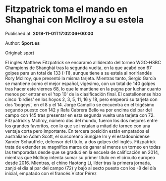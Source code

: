 
# Fitzpatrick toma el mando en Shanghai con McIlroy a su estela

Published at: **2019-11-01T17:02:06+00:00**

Author: **Sport.es**

Original: [sport](https://www.sport.es/es/noticias/golf/fitzpatrick-toma-mando-shangai-con-mcilroy-estela-7710611)

El inglés Matthew Fitzpatrick se encaramó al liderato del torneo WGC-HSBC Champions de Shanghái tras la segunda vuelta, en la que acabó con 67 golpes para un total de 133 (-11), aunque tiene a su estela al norirlandés Rory McIlroy, que presentó la misma tarjeta.
Mientras tanto, Sergio García se mantiene como el mejor español, vigésimo, con un total de 140 golpes tras hacer este viernes 68, lo que le mantiene en la pugna por luchar cuanto menos por entrar en el 'top 10' de la clasificación final. El castellonense hizo cinco 'birdies' en los hoyos 2, 3, 5, 11, 16 y 18, pero empeoró su tarjeta con dos 'bogeys', en el 8 y el 14.
Jorge Campillo se encuentra en el trigésimo segundo puesto con 142 y Rafa Cabrera Bello va por encima del par del campo con 145 tras presentar en esta segunda vuelta una tarjeta con 72.
Fitzpatrick y McIlroy, número dos del mundo, fueron los dos mejores entre los grandes favoritos, con lo que se instalan a mitad de torneo con una ventaja corta pero importante. En tercera posición están empatados el australiano Adam Scott, el surcoreano Sungjae Im y el estadounidense Xander Schauffele, defensor del título, a dos golpes del inglés.
Fitzpatrick trata de extender su magnífica marca de ganar al menos un torneo en todas las temporadas desde que se graduó en la escuela de calificación en 2014, mientras que McIlroy intenta sumar su primer título en el circuito europeo desde 2016.
Mientras, el chino Haotong Li, líder tras la primera jornada, zanjó el día al par del campo (72) y bajó al sexto puesto con los -8 del día inicial, empatado con el francés Victor Pérez
